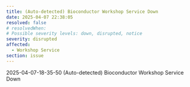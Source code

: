 ```yaml
---
title: (Auto-detected) Bioconductor Workshop Service Down
date: 2025-04-07 22:38:05
resolved: false
# resolvedWhen: 
# Possible severity levels: down, disrupted, notice
severity: disrupted
affected:
  - Workshop Service
section: issue
---
```


2025-04-07-18-35-50 (Auto-detected) Bioconductor Workshop Service Down

